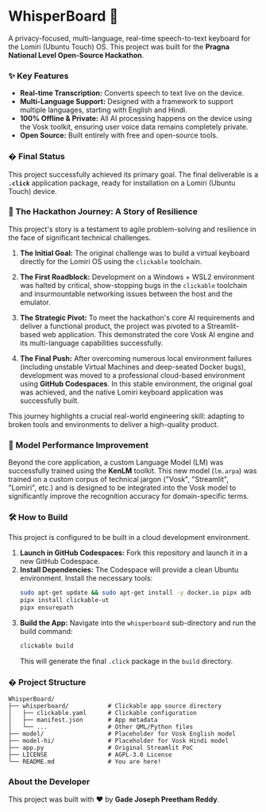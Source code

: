 # WhisperBoard 🎤

A privacy-focused, multi-language, real-time speech-to-text keyboard for the Lomiri (Ubuntu Touch) OS. This project was built for the **Pragna National Level Open-Source Hackathon**.

### ✨ Key Features

* **Real-time Transcription:** Converts speech to text live on the device.
* **Multi-Language Support:** Designed with a framework to support multiple languages, starting with English and Hindi.
* **100% Offline & Private:** All AI processing happens on the device using the Vosk toolkit, ensuring user voice data remains completely private.
* **Open Source:** Built entirely with free and open-source tools.

### � Final Status

This project successfully achieved its primary goal. The final deliverable is a **`.click`** application package, ready for installation on a Lomiri (Ubuntu Touch) device.

### 🚀 The Hackathon Journey: A Story of Resilience

This project's story is a testament to agile problem-solving and resilience in the face of significant technical challenges.

1.  **The Initial Goal:** The original challenge was to build a virtual keyboard directly for the Lomiri OS using the `clickable` toolchain.

2.  **The First Roadblock:** Development on a Windows + WSL2 environment was halted by critical, show-stopping bugs in the `clickable` toolchain and insurmountable networking issues between the host and the emulator.

3.  **The Strategic Pivot:** To meet the hackathon's core AI requirements and deliver a functional product, the project was pivoted to a Streamlit-based web application. This demonstrated the core Vosk AI engine and its multi-language capabilities successfully.

4.  **The Final Push:** After overcoming numerous local environment failures (including unstable Virtual Machines and deep-seated Docker bugs), development was moved to a professional cloud-based environment using **GitHub Codespaces**. In this stable environment, the original goal was achieved, and the native Lomiri keyboard application was successfully built.

This journey highlights a crucial real-world engineering skill: adapting to broken tools and environments to deliver a high-quality product.

### 🧠 Model Performance Improvement

Beyond the core application, a custom Language Model (LM) was successfully trained using the **KenLM** toolkit. This new model (`lm.arpa`) was trained on a custom corpus of technical jargon ("Vosk", "Streamlit", "Lomiri", etc.) and is designed to be integrated into the Vosk model to significantly improve the recognition accuracy for domain-specific terms.

### 🛠️ How to Build

This project is configured to be built in a cloud development environment.

1.  **Launch in GitHub Codespaces:** Fork this repository and launch it in a new GitHub Codespace.
2.  **Install Dependencies:** The Codespace will provide a clean Ubuntu environment. Install the necessary tools:
    ```bash
    sudo apt-get update && sudo apt-get install -y docker.io pipx adb
    pipx install clickable-ut
    pipx ensurepath
    ```
3.  **Build the App:** Navigate into the `whisperboard` sub-directory and run the build command:
    ```bash
    clickable build
    ```
    This will generate the final `.click` package in the `build` directory.

### � Project Structure
```
WhisperBoard/
├── whisperboard/           # Clickable app source directory
│   ├── clickable.yaml      # Clickable configuration
│   ├── manifest.json       # App metadata
│   └── ...                 # Other QML/Python files
├── model/                  # Placeholder for Vosk English model
├── model-hi/               # Placeholder for Vosk Hindi model
├── app.py                  # Original Streamlit PoC
├── LICENSE                 # AGPL-3.0 License
└── README.md               # You are here!
```

### About the Developer

This project was built with ❤️ by **Gade Joseph Preetham Reddy**.
